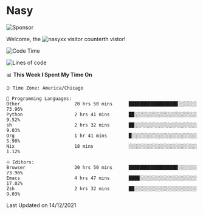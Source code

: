 # Nasy

<!--
<p align="center">
<img height="200" src="https://github-readme-stats.vercel.app/api?username=nasyxx&count_private=true&show_icons=true&theme=dracula&include_all_commits=true"/>
<img height="200" src="https://github-readme-stats.vercel.app/api/top-langs/?username=nasyxx&theme=dracula&hide=html,jupyter+notebook&count_private=true&show_icons=true"/>
</p>

  
----------------
-->

![Sponsor](https://img.shields.io/static/v1.svg?label=Sponsor&message=%E2%9D%A4&logo=GitHub&style=flat&color=pink)
 
Welcome, the ![nasyxx visitor counter](https://count.getloli.com/get/@nasyxx?theme=rule34)th vistor!
 
<!--START_SECTION:waka-->
![Code Time](http://img.shields.io/badge/Code%20Time-1%2C561%20hrs%2057%20mins-blue)

![Lines of code](https://img.shields.io/badge/From%20Hello%20World%20I%27ve%20Written-5%20Million%20lines%20of%20code-blue)

📊 **This Week I Spent My Time On** 

```text
⌚︎ Time Zone: America/Chicago

💬 Programming Languages: 
Other                    20 hrs 50 mins      ██████████████████░░░░░░░   73.96% 
Python                   2 hrs 41 mins       ██░░░░░░░░░░░░░░░░░░░░░░░   9.52% 
sh                       2 hrs 32 mins       ██░░░░░░░░░░░░░░░░░░░░░░░   9.03% 
Org                      1 hr 41 mins        █░░░░░░░░░░░░░░░░░░░░░░░░   5.98% 
Nix                      18 mins             ░░░░░░░░░░░░░░░░░░░░░░░░░   1.12%

🔥 Editors: 
Browser                  20 hrs 50 mins      ██████████████████░░░░░░░   73.96% 
Emacs                    4 hrs 47 mins       ████░░░░░░░░░░░░░░░░░░░░░   17.02% 
Zsh                      2 hrs 32 mins       ██░░░░░░░░░░░░░░░░░░░░░░░   9.03%

```


 Last Updated on 14/12/2021
<!--END_SECTION:waka-->

<!-- ![visitors](https://visitor-badge.laobi.icu/badge?page_id=nasyxx.nasyxx) -->
